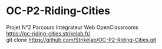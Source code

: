 # OC-P2-Riding-Cities
Projet N°2 Parcours Intégrateur Web OpenClassrooms  
https://oc-riding-cities.strikelab.fr/  
git clone https://github.com/Strikelab/OC-P2-Riding-Cities.git

